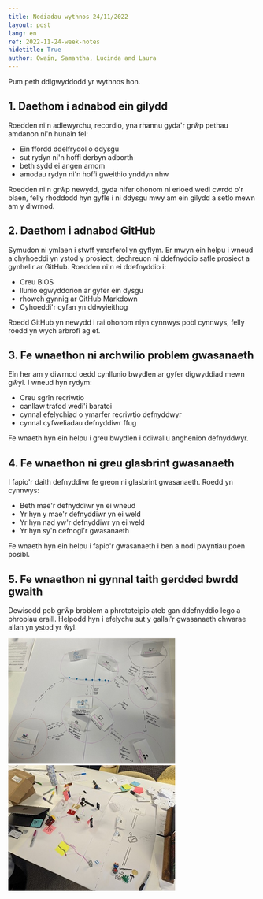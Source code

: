 ```yaml
---
title: Nodiadau wythnos 24/11/2022
layout: post
lang: en
ref: 2022-11-24-week-notes
hidetitle: True
author: Owain, Samantha, Lucinda and Laura
---
```

Pum peth ddigwyddodd yr wythnos hon.

## 1. Daethom i adnabod ein gilydd

Roedden ni'n adlewyrchu, recordio, yna rhannu gyda'r grŵp pethau amdanon ni'n hunain fel: 
*	Ein ffordd ddelfrydol o ddysgu
*	sut rydyn ni'n hoffi derbyn adborth
*	beth sydd ei angen arnom
*	amodau rydyn ni'n hoffi gweithio ynddyn nhw

Roedden ni'n grŵp newydd, gyda nifer ohonom ni erioed wedi cwrdd o'r blaen, felly rhoddodd hyn gyfle i ni ddysgu mwy am ein gilydd a setlo mewn am y diwrnod.  

## 2. Daethom i adnabod GitHub 

Symudon ni ymlaen i stwff ymarferol yn gyflym. Er mwyn ein helpu i wneud a chyhoeddi yn ystod y prosiect, dechreuon ni ddefnyddio safle prosiect a gynhelir ar GitHub. Roedden ni'n ei ddefnyddio i:
*	Creu BIOS
*	llunio egwyddorion ar gyfer ein dysgu
*	rhowch gynnig ar GitHub Markdown
*	Cyhoeddi'r cyfan yn ddwyieithog

Roedd GitHub yn newydd i rai ohonom niyn cynnwys pobl cynnwys, felly roedd yn wych arbrofi ag ef.

## 3. Fe wnaethon ni archwilio problem gwasanaeth

Ein her am y diwrnod oedd cynllunio bwydlen ar gyfer digwyddiad mewn gŵyl. I wneud hyn rydym:
*	Creu sgrîn recriwtio
*	canllaw trafod wedi'i baratoi
*	cynnal efelychiad o ymarfer recriwtio defnyddwyr
*	cynnal cyfweliadau defnyddiwr ffug

Fe wnaeth hyn ein helpu i greu bwydlen i ddiwallu anghenion defnyddwyr.

## 4. Fe wnaethon ni greu glasbrint gwasanaeth

I fapio'r daith defnyddiwr fe greon ni glasbrint gwasanaeth. Roedd yn cynnwys:
*	Beth mae'r defnyddiwr yn ei wneud
*	Yr hyn y mae'r defnyddiwr yn ei weld
*	Yr hyn nad yw'r defnyddiwr yn ei weld
*	Yr hyn sy'n cefnogi'r gwasanaeth

Fe wnaeth hyn ein helpu i fapio'r gwasanaeth i ben a nodi pwyntiau poen posibl. 

## 5. Fe wnaethon ni gynnal taith gerdded bwrdd gwaith

Dewisodd pob grŵp broblem a phrototeipio ateb gan ddefnyddio lego a phropiau eraill. Helpodd hyn i efelychu sut y gallai'r gwasanaeth chwarae allan yn ystod yr ŵyl.

![alt text](https://github.com/nrw-lab/nrw-lab.github.io/blob/93e48c6ac79d242459d1a7f927948b6dec8d6777/images/desktop%20walkthrough%20one.png?raw=true) ![alt text](https://github.com/nrw-lab/nrw-lab.github.io/blob/93e48c6ac79d242459d1a7f927948b6dec8d6777/images/desktop%20walkthrough%20two.jpg?raw=true)
